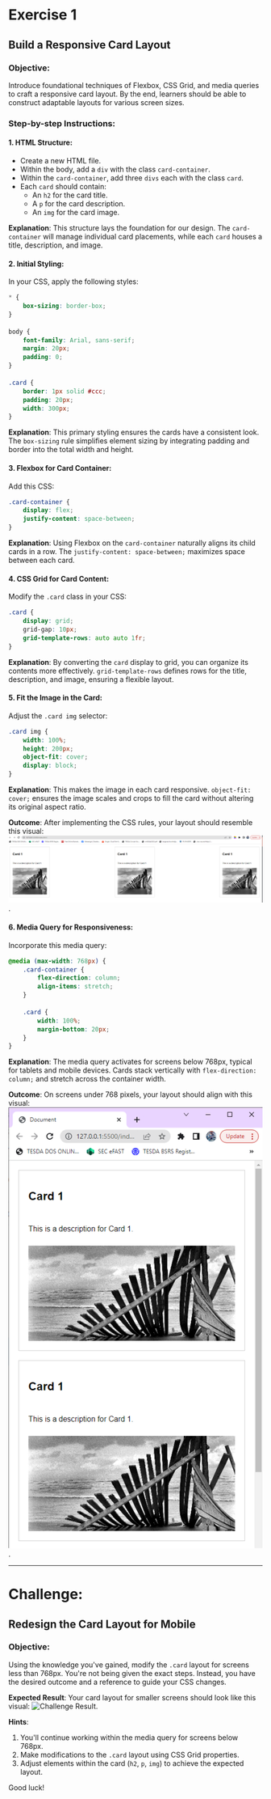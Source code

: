 # Exercise 1

## Build a Responsive Card Layout

### Objective:
Introduce foundational techniques of Flexbox, CSS Grid, and media queries to craft a responsive card layout. By the end, learners should be able to construct adaptable layouts for various screen sizes.

### Step-by-step Instructions:

#### 1. **HTML Structure**:
- Create a new HTML file.
- Within the body, add a `div` with the class `card-container`.
- Within the `card-container`, add three `divs` each with the class `card`.
- Each `card` should contain:
  - An `h2` for the card title.
  - A `p` for the card description.
  - An `img` for the card image.

**Explanation**: This structure lays the foundation for our design. The `card-container` will manage individual card placements, while each `card` houses a title, description, and image.

#### 2. **Initial Styling**:
In your CSS, apply the following styles:

```css
* {
    box-sizing: border-box;
}

body {
    font-family: Arial, sans-serif;
    margin: 20px;
    padding: 0;
}

.card {
    border: 1px solid #ccc;
    padding: 20px;
    width: 300px;
}
```

**Explanation**: This primary styling ensures the cards have a consistent look. The `box-sizing` rule simplifies element sizing by integrating padding and border into the total width and height.

#### 3. **Flexbox for Card Container**:
Add this CSS:

```css
.card-container {
    display: flex;
    justify-content: space-between;
}
```

**Explanation**: Using Flexbox on the `card-container` naturally aligns its child cards in a row. The `justify-content: space-between;` maximizes space between each card.

#### 4. **CSS Grid for Card Content**:
Modify the `.card` class in your CSS:

```css
.card {
    display: grid;
    grid-gap: 10px;
    grid-template-rows: auto auto 1fr;
}
```

**Explanation**: By converting the `card` display to grid, you can organize its contents more effectively. `grid-template-rows` defines rows for the title, description, and image, ensuring a flexible layout.

#### 5. **Fit the Image in the Card**:

Adjust the `.card img` selector:

```css
.card img {
    width: 100%;
    height: 200px;
    object-fit: cover;
    display: block;
}
```

**Explanation**: This makes the image in each card responsive. `object-fit: cover;` ensures the image scales and crops to fill the card without altering its original aspect ratio.

**Outcome**: After implementing the CSS rules, your layout should resemble this visual: ![Normal Screen Result](https://github.com/techcodedu/mediaqueryexercises/blob/main/normal%20screen.PNG).

#### 6. **Media Query for Responsiveness**:

Incorporate this media query:

```css
@media (max-width: 768px) {
    .card-container {
        flex-direction: column;
        align-items: stretch;
    }

    .card {
        width: 100%;
        margin-bottom: 20px;
    }
}
```

**Explanation**: The media query activates for screens below 768px, typical for tablets and mobile devices. Cards stack vertically with `flex-direction: column;` and stretch across the container width.

**Outcome**: On screens under 768 pixels, your layout should align with this visual: ![Smartphone Screen Result](https://github.com/techcodedu/mediaqueryexercises/blob/main/smartphone.PNG).

---

# Challenge:

## Redesign the Card Layout for Mobile

### Objective:
Using the knowledge you've gained, modify the `.card` layout for screens less than 768px. You're not being given the exact steps. Instead, you have the desired outcome and a reference to guide your CSS changes.

**Expected Result**: Your card layout for smaller screens should look like this visual: ![Challenge Result](https://github.com/techcodedu/mediaqueryexercises/commit/b58919d8e63f76fc759c7fe5e51ed3fee5848ce8).

**Hints**:
1. You'll continue working within the media query for screens below 768px.
2. Make modifications to the `.card` layout using CSS Grid properties.
3. Adjust elements within the card (`h2`, `p`, `img`) to achieve the expected layout.

Good luck!
